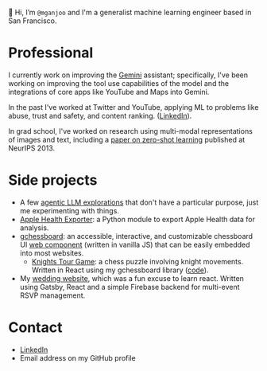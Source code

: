 👋 Hi, I’m `@mganjoo` and I'm a generalist machine learning engineer based in San Francisco.

# Professional

I currently work on improving the [Gemini](https://gemini.google.com/) assistant; specifically,
I've been working on improving the tool use capabilities of the model and the integrations of
core apps like YouTube and Maps into Gemini.

In the past I've worked at Twitter and YouTube, applying ML to problems like abuse, trust and safety, and
content ranking. ([LinkedIn](https://www.linkedin.com/in/mganjoo/)).

In grad school, I've worked on research using multi-modal representations of images and
text, including a [paper on zero-shot learning](https://github.com/mganjoo/zslearning)
published at NeurIPS 2013.

# Side projects

- A few [agentic LLM explorations](https://github.com/stars/mganjoo/lists/agentic-explorations) that don't have a particular purpose, just me experimenting with things.
- [Apple Health Exporter](https://github.com/mganjoo/apple-health-exporter): a Python module to export
  Apple Health data for analysis.
- [gchessboard](https://github.com/mganjoo/gchessboard): an accessible, interactive, and customizable
  chessboard UI [web component](https://developer.mozilla.org/en-US/docs/Web/API/Web_components)
  (written in vanilla JS) that can be easily embedded into most websites.
  - [Knights Tour Game](https://knights-tour-game.vercel.app/): a chess puzzle involving knight movements.
  Written in React using my gchessboard library ([code](https://github.com/mganjoo/knights-tour-game)).
- My [wedding website](https://github.com/mganjoo/alisha-and-milind-wedding), which was a fun excuse to
  learn react. Written using Gatsby, React and a simple Firebase backend for multi-event RSVP management.

# Contact

- [LinkedIn](https://www.linkedin.com/in/mganjoo/)
- Email address on my GitHub profile

